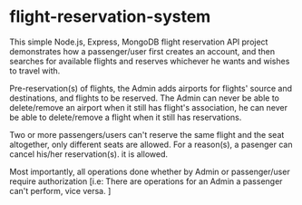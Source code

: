 # flight-reservation-system

This simple Node.js, Express, MongoDB flight reservation API project demonstrates how a passenger/user first creates an account, and then searches for available flights and reserves whichever he wants and wishes to travel with.    

Pre-reservation(s) of flights, the Admin adds airports for flights' source and destinations, and flights to be reserved. The Admin can never be able to delete/remove an airport when it still has flight's association, he can never be able to delete/remove a flight when it still has reservations.

Two or more passengers/users can't reserve the same flight and the seat altogether, only different seats are allowed. For a reason(s), a pasenger can cancel his/her reservation(s). it is allowed.

Most importantly, all  operations done whether by Admin or passenger/user require authorization [i.e: There are operations for an Admin a passenger can't  perform, vice versa. ]
